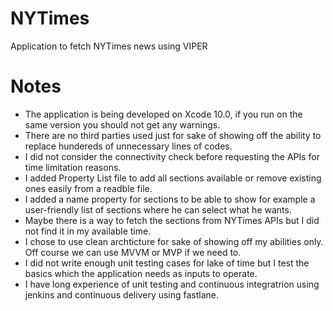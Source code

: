 # NYTimes
Application to fetch NYTimes news using VIPER

# Notes
- The application is being developed on Xcode 10.0, if you run on the same version you should not get any warnings.
- There are no third parties used just for sake of showing off the ability to replace hundereds of unnecessary lines of codes.
- I did not consider the connectivity check before requesting the APIs for time limitation reasons.
- I added Property List file to add all sections available or remove existing ones easily from a readble file.
- I added a name property for sections to be able to show for example a user-friendly list of sections where he can select what he wants.
- Maybe there is a way to fetch the sections from NYTimes APIs but I did not find it in my available time.
- I chose to use clean archticture for sake of showing off my abilities only. Off course we can use MVVM or MVP if we need to.
- I did not write enough unit testing cases for lake of time but I test the basics which the application needs as inputs to operate.
- I have long experience of unit testing and continuous integratrion using jenkins and continuous delivery using fastlane.

